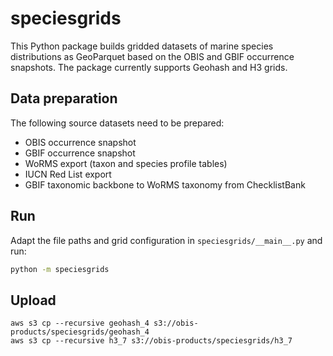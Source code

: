 # speciesgrids

This Python package builds gridded datasets of marine species distributions as GeoParquet based on the OBIS and GBIF occurrence snapshots. The package currently supports Geohash and H3 grids.

## Data preparation

The following source datasets need to be prepared:

- OBIS occurrence snapshot
- GBIF occurrence snapshot
- WoRMS export (taxon and species profile tables)
- IUCN Red List export
- GBIF taxonomic backbone to WoRMS taxonomy from ChecklistBank

## Run

Adapt the file paths and grid configuration in `speciesgrids/__main__.py` and run:

```bash
python -m speciesgrids
```

## Upload

```
aws s3 cp --recursive geohash_4 s3://obis-products/speciesgrids/geohash_4
aws s3 cp --recursive h3_7 s3://obis-products/speciesgrids/h3_7
```